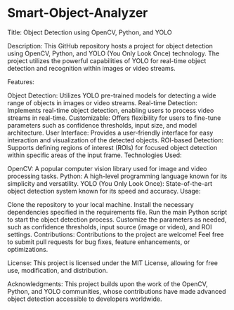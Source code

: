 # Smart-Object-Analyzer
Title: Object Detection using OpenCV, Python, and YOLO

Description:
This GitHub repository hosts a project for object detection using OpenCV, Python, and YOLO (You Only Look Once) technology. The project utilizes the powerful capabilities of YOLO for real-time object detection and recognition within images or video streams.

Features:

Object Detection: Utilizes YOLO pre-trained models for detecting a wide range of objects in images or video streams.
Real-time Detection: Implements real-time object detection, enabling users to process video streams in real-time.
Customizable: Offers flexibility for users to fine-tune parameters such as confidence thresholds, input size, and model architecture.
User Interface: Provides a user-friendly interface for easy interaction and visualization of the detected objects.
ROI-based Detection: Supports defining regions of interest (ROIs) for focused object detection within specific areas of the input frame.
Technologies Used:

OpenCV: A popular computer vision library used for image and video processing tasks.
Python: A high-level programming language known for its simplicity and versatility.
YOLO (You Only Look Once): State-of-the-art object detection system known for its speed and accuracy.
Usage:

Clone the repository to your local machine.
Install the necessary dependencies specified in the requirements file.
Run the main Python script to start the object detection process.
Customize the parameters as needed, such as confidence thresholds, input source (image or video), and ROI settings.
Contributions:
Contributions to the project are welcome! Feel free to submit pull requests for bug fixes, feature enhancements, or optimizations.

License:
This project is licensed under the MIT License, allowing for free use, modification, and distribution.

Acknowledgments:
This project builds upon the work of the OpenCV, Python, and YOLO communities, whose contributions have made advanced object detection accessible to developers worldwide.

